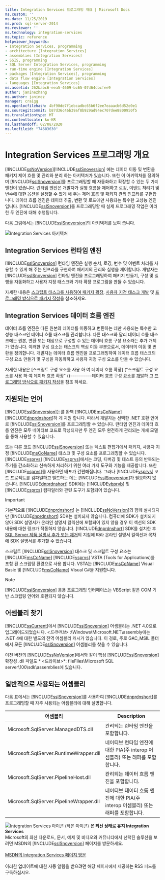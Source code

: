 ```yaml
---
title: Integration Services 프로그래밍 개요 | Microsoft Docs
ms.custom: ''
ms.date: 11/25/2019
ms.prod: sql-server-2014
ms.reviewer: ''
ms.technology: integration-services
ms.topic: reference
helpviewer_keywords:
- Integration Services, programming
- architecture [Integration Services]
- assemblies [Integration Services]
- SSIS, programming
- SQL Server Integration Services, programming
- run-time engine [Integration Services]
- packages [Integration Services], programming
- data flow engine [Integration Services]
- languages [Integration Services]
ms.assetid: 262babc6-eea5-4609-bc65-07d64cbcfee9
author: janinezhang
ms.author: janinez
manager: craigg
ms.openlocfilehash: 4bf90de7f1ebcadbc65b6f2ee7eaaacb6d52e0e1
ms.sourcegitcommit: b87d36c46b39af8b929ad94ec707dee8800950f5
ms.translationtype: MT
ms.contentlocale: ko-KR
ms.lasthandoff: 02/08/2020
ms.locfileid: "74683630"
---
```

# <a name="integration-services-programming-overview"></a>Integration Services 프로그래밍 개요
  [!INCLUDE[ssNoVersion](../includes/ssnoversion-md.md)][!INCLUDE[ssISnoversion](../includes/ssisnoversion-md.md)] 에는 데이터 이동 및 변환을 패키지 제어 흐름 및 관리와 분리 하는 아키텍처가 있습니다. 또한 이 아키텍처를 정의하며 [!INCLUDE[ssISnoversion](../includes/ssisnoversion-md.md)]를 프로그래밍할 때 자동화하고 확장할 수 있는 두 가지 엔진이 있습니다. 런타임 엔진은 개발자가 실행 흐름을 제어하고 로깅, 이벤트 처리기 및 변수에 대한 옵션을 설정할 수 있게 해 주는 제어 흐름 및 패키지 관리 인프라를 구현합니다. 데이터 흐름 엔진은 데이터 추출, 변환 및 로드에만 사용되는 특수한 고성능 엔진입니다. 
  [!INCLUDE[ssISnoversion](../includes/ssisnoversion-md.md)]를 프로그래밍할 때 실제 프로그래밍 작업은 이러한 두 엔진에 대해 수행됩니다.  
  
 다음 그림에서는 [!INCLUDE[ssISnoversion](../includes/ssisnoversion-md.md)]의 아키텍처를 보여 줍니다.  
  
 ![Integration Services 아키텍처](media/mw-dts-01.gif "Integration Services 아키텍처")  
  
## <a name="integration-services-run-time-engine"></a>Integration Services 런타임 엔진  
 
  [!INCLUDE[ssISnoversion](../includes/ssisnoversion-md.md)] 런타임 엔진은 실행 순서, 로깅, 변수 및 이벤트 처리를 사용할 수 있게 해 주는 인프라를 구현하여 패키지의 관리와 실행을 제어합니다. 개발자는 [!INCLUDE[ssISnoversion](../includes/ssisnoversion-md.md)] 런타임 엔진을 프로그래밍하여 패키지 만들기, 구성 및 실행을 자동화하고 사용자 지정 태스크와 기타 확장 프로그램을 만들 수 있습니다.  
  
 자세한 내용은 [스크립트 태스크를 사용하여 패키지 확장](extending-packages-scripting/task/extending-the-package-with-the-script-task.md), [사용자 지정 태스크 개발](extending-packages-custom-objects/task/developing-a-custom-task.md) 및 [프로그래밍 방식으로 패키지 작성](building-packages-programmatically/building-packages-programmatically.md)을 참조하세요.  
  
## <a name="integration-services-data-flow-engine"></a>Integration Services 데이터 흐름 엔진  
 데이터 흐름 엔진은 다른 원본의 데이터를 이동하고 변환하는 데만 사용되는 특수한 고성능 태스크인 데이터 흐름 태스크를 관리합니다. 다른 태스크와 달리 데이터 흐름 태스크에는 원본, 변환 또는 대상으로 구성할 수 있는 데이터 흐름 구성 요소라는 추가 개체가 있습니다. 이러한 구성 요소는 태스크의 핵심 이동 부분으로서, 데이터의 이동 및 변환을 정의합니다. 개발자는 데이터 흐름 엔진을 프로그래밍하여 데이터 흐름 태스크의 구성 요소 만들기 및 구성을 자동화하고 사용자 지정 구성 요소를 만들 수 있습니다.  
  
 자세한 내용은 [스크립트 구성 요소를 사용 하 여 데이터 흐름 확장] ("스크립트 구성 요소를 사용 하 여 데이터 흐름 확장" ()-----------데이터 흐름 구성 요소를 [개발](extending-packages-custom-objects/data-flow/developing-a-custom-data-flow-component.md)하 고 [프로그래밍 방식으로 패키지 작성](building-packages-programmatically/building-packages-programmatically.md)을 참조 하세요.  
  
## <a name="supported-languages"></a>지원되는 언어  
 [!INCLUDE[ssISnoversion](../includes/ssisnoversion-md.md)]는를 완벽 [!INCLUDE[msCoName](../includes/msconame-md.md)] [!INCLUDE[dnprdnshort](../includes/dnprdnshort-md.md)]하 게 지원 합니다. 따라서 개발자는 선택한 .NET 호환 언어로 [!INCLUDE[ssISnoversion](../includes/ssisnoversion-md.md)]를 프로그래밍할 수 있습니다. 런타임 엔진과 데이터 흐름 엔진은 모두 네이티브 코드로 작성되지만 두 엔진 모두 완전하게 관리되는 개체 모델을 통해 사용할 수 있습니다.  
  
 또는 다른 코드 [!INCLUDE[ssISnoversion](../includes/ssisnoversion-md.md)] 또는 텍스트 편집기에서 패키지, 사용자 지정 [!INCLUDE[msCoName](../includes/msconame-md.md)] 태스크 및 구성 요소를 프로그래밍할 수 있습니다. [!INCLUDE[vsprvs](../includes/vsprvs-md.md)] 
  [!INCLUDE[vsprvs](../includes/vsprvs-md.md)]에서는 코딩, 디버깅 및 테스트 등의 반복되는 주기를 간소화하고 신속하게 처리하기 위한 여러 가지 도구와 기능을 제공합니다. 또한 [!INCLUDE[vsprvs](../includes/vsprvs-md.md)]를 사용하면 배포가 간편해집니다. 그러나 [!INCLUDE[vsprvs](../includes/vsprvs-md.md)] 코드 프로젝트를 컴파일하고 빌드하는 데는 [!INCLUDE[ssISnoversion](../includes/ssisnoversion-md.md)]가 필요하지 않습니다. 
  [!INCLUDE[dnprdnshort](../includes/dnprdnshort-md.md)] SDK에는 [!INCLUDE[vbprvb](../includes/vbprvb-md.md)] 및 [!INCLUDE[csprcs](../includes/csprcs-md.md)] 컴파일러와 관련 도구가 포함되어 있습니다.  
  
> [!IMPORTANT]  
>  기본적으로 [!INCLUDE[dnprdnshort](../includes/dnprdnshort-md.md)] 는 [!INCLUDE[ssNoVersion](../includes/ssnoversion-md.md)]와 함께 설치되지만 [!INCLUDE[dnprdnshort](../includes/dnprdnshort-md.md)] SDK는 설치되지 않습니다. 컴퓨터에 SDK가 설치되지 않아 SDK 설명서가 온라인 설명서 컬렉션에 포함되어 있지 않을 경우 이 섹션의 SDK 내용에 대한 링크가 작동하지 않습니다. 
  [!INCLUDE[dnprdnshort](../includes/dnprdnshort-md.md)] SDK를 설치한 후 [SQL Server 제품 설명서 추가 또는 제거](../2014-toc/index.yml)의 지침에 따라 온라인 설명서 컬렉션과 목차에 SDK 설명서를 추가할 수 있습니다.  
  
 스크립트 [!INCLUDE[ssISnoversion](../includes/ssisnoversion-md.md)] 태스크 및 스크립트 구성 요소는 [!INCLUDE[msCoName](../includes/msconame-md.md)] [!INCLUDE[vsprvs](../includes/vsprvs-md.md)] VSTA (Tools for Applications)를 포함 된 스크립팅 환경으로 사용 합니다. VSTA는 [!INCLUDE[msCoName](../includes/msconame-md.md)] Visual Basic 및 [!INCLUDE[msCoName](../includes/msconame-md.md)] Visual C#을 지원합니다.  
  
> [!NOTE]  
>  
  [!INCLUDE[ssISnoversion](../includes/ssisnoversion-md.md)] 응용 프로그래밍 인터페이스는 VBScript 같은 COM 기반 스크립팅 언어와 호환되지 않습니다.  
  
## <a name="locating-assemblies"></a>어셈블리 찾기  
 [!INCLUDE[ssCurrent](../includes/sscurrent-md.md)]에서 [!INCLUDE[ssISnoversion](../includes/ssisnoversion-md.md)] 어셈블리는 .NET 4.0으로 업그레이드되었습니다. *\<드라이브>* :\Windows\Microsoft.NET\assembly에는 .NET 4에 대한 별도의 전역 어셈블리 캐시가 있습니다. 이 경로, 주로 GAC_MSIL 폴더에서 모든 [!INCLUDE[ssISnoversion](../includes/ssisnoversion-md.md)] 어셈블리를 찾을 수 있습니다.  
  
 이전 버전의 [!INCLUDE[ssNoVersion](../includes/ssnoversion-md.md)]에서와 같이 핵심 [!INCLUDE[ssISnoversion](../includes/ssisnoversion-md.md)] 확장성 .dll 파일도 * \<드라이브>*: fileFiles\Microsoft SQL server\100\sdk\assemblies에 있습니다.  
  
## <a name="commonly-used-assemblies"></a>일반적으로 사용되는 어셈블리  
 다음 표에서는 [!INCLUDE[ssISnoversion](../includes/ssisnoversion-md.md)]를 사용하여 [!INCLUDE[dnprdnshort](../includes/dnprdnshort-md.md)]를 프로그래밍할 때 자주 사용되는 어셈블리에 대해 설명합니다.  
  
|어셈블리|Description|  
|--------------|-----------------|  
|Microsoft.SqlServer.ManagedDTS.dll|관리되는 런타임 엔진을 포함합니다.|  
|Microsoft.SqlServer.RuntimeWrapper.dll|네이티브 런타임 엔진에 대한 PIA(주 interop 어셈블리) 또는 래퍼를 포함합니다.|  
|Microsoft.SqlServer.PipelineHost.dll|관리되는 데이터 흐름 엔진을 포함합니다.|  
|Microsoft.SqlServer.PipelineWrapper.dll|네이티브 데이터 흐름 엔진에 대한 PIA(주 interop 어셈블리) 또는 래퍼를 포함합니다.|  

![Integration Services 아이콘 (작은 아이콘)](media/dts-16.gif "Integration Services 아이콘(작은 아이콘)")  **은 최신 상태로 유지 Integration Services**<br /> Microsoft의 최신 다운로드, 문서, 예제 및 비디오와 커뮤니티에서 선택된 솔루션을 보려면 MSDN의 [!INCLUDE[ssISnoversion](../includes/ssisnoversion-md.md)] 페이지를 방문하세요.<br /><br /> [MSDN의 Integration Services 페이지 방문](https://go.microsoft.com/fwlink/?LinkId=136655)<br /><br /> 이러한 업데이트에 대한 자동 알림을 받으려면 해당 페이지에서 제공하는 RSS 피드를 구독하십시오.  
  
  
